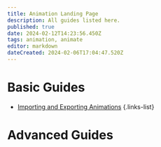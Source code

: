 ```yaml
---
title: Animation Landing Page
description: All guides listed here.
published: true
date: 2024-02-12T14:23:56.450Z
tags: animation, animate
editor: markdown
dateCreated: 2024-02-06T17:04:47.520Z
---
```


# Basic Guides
- [Importing and Exporting Animations](/specific-guide/animation-landing/Importing-and-Exporting-Animation)
{.links-list}


# Advanced Guides


